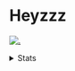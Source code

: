 # Heyzzz  

[![.](https://skillicons.dev/icons?i=js,java)](https://skillicons.dev)  

<details>
<summary>Stats</summary
<!--START_SECTION:waka-->

```txt
TypeScript     2 hrs 20 mins   █████████░░░░░░░░░░░░░░░░   36.64 %
CSS            1 hr 51 mins    ███████▒░░░░░░░░░░░░░░░░░   28.89 %
JavaScript     1 hr 24 mins    █████▒░░░░░░░░░░░░░░░░░░░   21.97 %
ActionScript   39 mins         ██▓░░░░░░░░░░░░░░░░░░░░░░   10.35 %
Bash           4 mins          ▒░░░░░░░░░░░░░░░░░░░░░░░░   01.20 %
```

<!--END_SECTION:waka-->
</details>
